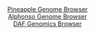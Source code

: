 <div id="Pineapple_Genome_Browser" align="center">
  <a href="https://igv.org/app/?sessionURL=blob:zZJdb9owFIb_iyWqTQqJ80WaSNVEKXSU0nZlKRtVFTnBCV4dO9hOgCD..7xq0246qVxsmuQL.8gf73n87EGDhSScgQg4pu2btg0MIFd8M0NlRfENKrEEUY6oxAYQOMcCswyDaA9yJBWK76_1yZVSlYwsi6iqWyJWcFO6JipRyxnaSDPjpTXglKKUC6S4kNa5QA23SNF0NzhFVWXqt13Tt5ZIIQvRasWZ5FaFWZFs9H3Jr1JSYMZLnJQ1VeQlQKLz6IxLM0cf.vNZP8uwlBO8Gy_P.pNx_8EdxovL3mAR336cx735yYwUDKla4LM0gJN0h0eqUK6zrdvdwqNo03FGazw97bgXJ8NtRQSWZ3Zgn3rQ8zxfoyFsibf_U9d6kCM7R1efFnA9njbF3ZCE5Hr2nNutJ..pO3617x44GIDyrNYmgGwlgsiGhgt7hu_0uj.m9qkBYajpCE5A9PhkACVQ9qy3P.6B2lXaFyDxun5RxwBcLLEAUTeEMLDD0PG9wINhaB.MPagF_XtoR_F9GECn7zi9JCdUaZmXiWSVNBFjZpPlZtEeyXJStoV25pb4QjT1KFaX7bf.ZIW_TIuL.FWagSagH3_5QN3qWzL9E._eEsRU6bGytfFNPB5.fhhhOJsMVEavOs55Br_uWMjhHwEdByfnokRK79cVvfxpXIMEQUzpQkMkSQklajfXHPkGRLbjanFBxinXJgJRpO.gAQ3bh.9_C.oeng7fAQ--">Pineapple Genome Browser</a>
</div>
<div id="Alphonso_Genome_Browser" align="center">
  <a href="https://igv.org/app/?sessionURL=blob:zZJda9swFIb_i6BlA8e2_BkbynDTdi39CE3qOm0pRrZlR54tuZLi1A3579PCxm46aC42BrqQDkc67_vq2YAec0EYBSGwdOjqEAINiCVbz1HbNfgGtViAsESNwBrguMQc0xyDcANKJCSKZ1fq5lLKToSGQWQ3ahGtmC5sHbXojVG0FnrOWmPCmgZljCPJuDCOOeqZQap.tMYZ6jpdzbZ11yiQRAZquiWjghkdplW6Vu.lv0pphSlrcdquGkl2AlKlR2ks9BJ9iZJ5lOdYiEs8XBRH0eVFdG.fxo9fvcljPD1PYi85nJOKIrni.GgshmHg19OHauqd._WVu3Jrcruopov4wD45PH3tCMfiCPpw7JiO7TkqGEIL_Po_eVaL7Om7u_SLjAboHHFyBh_vTg6ss_pmKds7Ck_fde6CrQYalq8UCSBfcj.EpmabnuZa3ujHFo410wxUPpwRED49a0BylH9T7U8bIIdO8QIEflnt0NEA4wXmIBwFpunDILBcx3fMIIBbbQNWvPl74Z7Fs8A3rciyvLQkjVQwF6mgndARpXqfl3r1tmeagxvZbX0dLDleTP3.wDqu3MyZNvZD9bL.Q5oaUMN3X6isfkTTPyHvI0J0me2Lm4jv5_Wk9N2A3iQJvJ3VrXVSOpNaiHfj8ZTZ_aIpGW.RVP2qoo4_eesV3ohKVeiJIBlpiBwSlSJbgxBatsIW5KxhikPAq.yTqZkadM3Pv_G0t8_b7w--">Alphonso Genome Browser</a>
</div>


<div id="DAF_Genomics_Browser" align="center">
  <a href="https://igv.org/app/?sessionURL=blob:tZFra9swFIb_iyD9ZDuWbMe1IYwsTdOsyQZNnGwtJZzax5fNtlxJbtKE_PcJr2OwUcagA0lInMv76jxH8oRCFrwmIWEW9SxKiUFkzndLqJoSP0KFkoQplBINIjBFgXWMJDySFKSC6GauK3OlGhn2.wmkZoY1r4pYWtKxoDElb1WOOtVkFlRw4DXspBXzSicr6EPZ5LyWvA9xjFKadr_BOtvuQB8_Y9uuJW6rtlRFp7rVJrSxxEpBuy3qBPd_MfIflPUq3o02y1FXf43Ps2Q4up6N1s4kup0OxrfRp6tNNNicLYusBtUKHF4dHuhqlkMy3X9JJ9GHMXuk3mdcTdOs51ycTfZNIVAOqU_PXdt1fIecDFLyuNUISJwLGlLX8Nm5wVzXfLk63kDPQPCChHf3BlEC4m86_e5I1HOjQRGJj23HzCBcJChIaAa27dMgYJ7ru3YQ0JNxJK0o35jkZXQT.DYbMTawHqDS.mlRduPTQn8G3wrjb531_ldMavFVzDN.sWjm87U79jZxj10eVj32fj1YeItXUBnk1a.lXFSgdOjH8wUMlFqxwlr9IuOc7k_fAQ--">DAF Genomics Browser</a>
</div>
